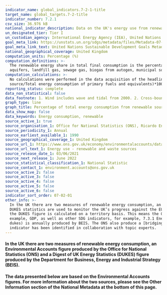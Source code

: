 ```yaml
---
indicator_name: global_indicators.7-2-1-title
target_name: global_targets.7-2-title
indicator_number: 7.2.1
csv_size: 36.976 kB
national_indicator_description: Data on the UK's energy use from renewable and waste sources.
un_designated_tier: Tier I
un_custodian_agency: International Energy Agency (IEA), United Nations Statistics Division (UNSD), United Nations' inter-agency mechanism on energy (UN Energy) and the SE4ALL Global Tracking Framework Consortium
goal_meta_link: https://unstats.un.org/sdgs/metadata/files/Metadata-07-02-01.pdf 
goal_meta_link_text: United Nations Sustainable Development Goals Metadata (PDF 216 KB)
national_geographical_coverage: United Kingdom
computation_units: Percentage (%)
computation_definitions: >-
  The renewable energy share in total final consumption is the percentage of final consumption of energy that is derived from renewable resources. Renewable energy consumption includes consumption of energy derived from hydroelectric power, wind, wave, tidal, solar photovoltaic, geothermal
  aquifers, landfill gas, sewage gas, biogas from autogen, municipal solid waste, poultry litter, straw, wood, charcoal, liquid bio-fuels, bioethanol, biodiesel and biomass.
computation_calculations: >-
  No calculations were performed in the data acquisition of the headline United Kingdom figures as appropriate data was readily available in the final format specified by this indicator. However for type of renewable energy these have been calculated by the formula (Energy be renewable
  source/Total energy consumption of primary fuels and equivalents)*100
reporting_status: complete
data_non_statistical: false
data_footnote: 1. Wind includes wave and tidal from 2000. 2. Cross-boundary adjustment to include use by UK residents abroad and exclude use by foreign residents in UK territory applies to bioethanol and biodiesel.
graph_type: line
graph_title: Percentage of total energy consumption from renewable sources
data_show_map: false
data_keywords: Energy consumption, renewable
source_active_1: true
source_organisation_1: Office for National Statistics (ONS), Ricardo Energy and Environment
source_periodicity_1: Annual
source_earliest_available_1: 1990
source_geographical_coverage_1: United Kingdom
source_url_1: https://www.ons.gov.uk/economy/environmentalaccounts/datasets/ukenvironmentalaccountsenergyconsumptionfromrenewableandwastesources
source_url_text_1: Energy use - renewable and waste sources
source_release_date_1: 03/06/2021
source_next_release_1: June 2022
source_statistical_classification_1: National Statistic
source_contact_1: environment.accounts@ons.gov.uk 
source_active_2: false
source_active_3: false
source_active_4: false
source_active_5: false
source_active_6: false
indicator_sort_order: 07-02-01
other_info: >-
  In the UK there are two measures of renewable energy consumption, an Environmental Accounts figure produced by the Office for National Statistics (ONS) and a Digest of UK Energy Statistics (DUKES) figure produced by the Department for Business, Energy and Industrial Strategy (BEIS). The
  DUKES statistics are used to monitor the UK’s progress against the EU Renewable Energy Directive. The ONS National Accounts statistics are compliant with the definitions of the UN System of Environmental Economic Accounting. The ONS statistic is calculated on a residency basis, whereas
  the DUKES figure is calculated on a territory basis. This means the ONS statistic uses data relating to UK residents and UK-registered businesses, regardless of whether they are based in the UK or overseas. This makes the ONS statistic comparable to other National Account statistics, for
  example, GDP, as well as other SDG indicators, for example, 7.3.1 Energy intensity measured in terms of primary energy and GDP. For this reason, the ONS figures have been displayed here. The [DUKES publication](https://www.gov.uk/government/collections/digest-of-uk-energy-statistics-
  dukes) is annually produced by BEIS. The ONS also produce a [bridging table](https://www.ons.gov.uk/economy/environmentalaccounts/datasets/ukenvironmentalaccountsenergybridging) to aid with comparisons between the two measures. Data follows the UN specification for this indicator. This
  indicator has been identified in collaboration with topic experts.
---
```

#### In the UK there are two measures of renewable energy consumption, an Environmental Accounts figure produced by the Office for National Statistics (ONS) and a Digest of UK Energy Statistics (DUKES) figure produced by the Department for Business, Energy and Industrial Strategy (BEIS).

#### The data presented below are based on the Environmental Accounts figures. For more information about the two sources, please see the Other Information section of the National Metadata at the bottom of this page.